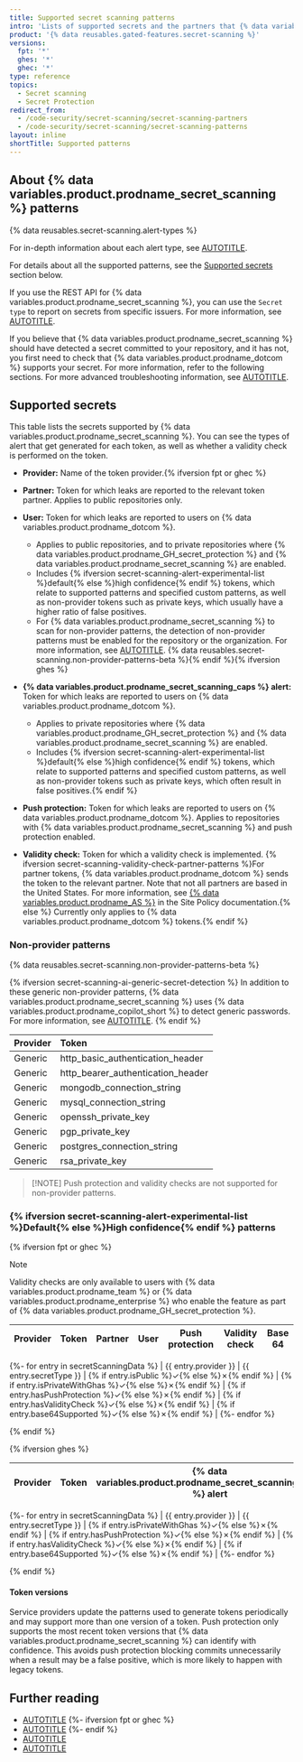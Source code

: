 ```yaml
---
title: Supported secret scanning patterns
intro: 'Lists of supported secrets and the partners that {% data variables.product.company_short %} works with to prevent fraudulent use of secrets that were committed accidentally.'
product: '{% data reusables.gated-features.secret-scanning %}'
versions:
  fpt: '*'
  ghes: '*'
  ghec: '*'
type: reference
topics:
  - Secret scanning
  - Secret Protection
redirect_from:
  - /code-security/secret-scanning/secret-scanning-partners
  - /code-security/secret-scanning/secret-scanning-patterns
layout: inline
shortTitle: Supported patterns
---
```


## About {% data variables.product.prodname_secret_scanning %} patterns

{% data reusables.secret-scanning.alert-types %}

For in-depth information about each alert type, see [AUTOTITLE](/code-security/secret-scanning/managing-alerts-from-secret-scanning/about-alerts).

For details about all the supported patterns, see the [Supported secrets](#supported-secrets) section below.

If you use the REST API for {% data variables.product.prodname_secret_scanning %}, you can use the `Secret type` to report on secrets from specific issuers. For more information, see [AUTOTITLE](/enterprise-cloud@latest/rest/secret-scanning).

If you believe that {% data variables.product.prodname_secret_scanning %} should have detected a secret committed to your repository, and it has not, you first need to check that {% data variables.product.prodname_dotcom %} supports your secret. For more information, refer to the following sections. For more advanced troubleshooting information, see [AUTOTITLE](/code-security/secret-scanning/troubleshooting-secret-scanning-and-push-protection/troubleshooting-secret-scanning).

## Supported secrets

This table lists the secrets supported by {% data variables.product.prodname_secret_scanning %}. You can see the types of alert that get generated for each token, as well as whether a validity check is performed on the token.

* **Provider:** Name of the token provider.{% ifversion fpt or ghec %}
* **Partner:** Token for which leaks are reported to the relevant token partner. Applies to public repositories only.
* **User:** Token for which leaks are reported to users on {% data variables.product.prodname_dotcom %}.
  * Applies to public repositories, and to private repositories where {% data variables.product.prodname_GH_secret_protection %} and {% data variables.product.prodname_secret_scanning %} are enabled.
  * Includes {% ifversion secret-scanning-alert-experimental-list %}default{% else %}high confidence{% endif %} tokens, which relate to supported patterns and specified custom patterns, as well as non-provider tokens such as private keys, which usually have a higher ratio of false positives.
  * For {% data variables.product.prodname_secret_scanning %} to scan for non-provider patterns, the detection of non-provider patterns must be enabled for the repository or the organization. For more information, see [AUTOTITLE](/code-security/secret-scanning/enabling-secret-scanning-features/enabling-secret-scanning-for-your-repository).
  {% data reusables.secret-scanning.non-provider-patterns-beta %}{% endif %}{% ifversion ghes %}
* **{% data variables.product.prodname_secret_scanning_caps %} alert:** Token for which leaks are reported to users on {% data variables.product.prodname_dotcom %}.
  * Applies to private repositories where {% data variables.product.prodname_GH_secret_protection %} and {% data variables.product.prodname_secret_scanning %} are enabled.
  * Includes {% ifversion secret-scanning-alert-experimental-list %}default{% else %}high confidence{% endif %} tokens, which relate to supported patterns and specified custom patterns, as well as non-provider tokens such as private keys, which often result in false positives.{% endif %}
* **Push protection:** Token for which leaks are reported to users on {% data variables.product.prodname_dotcom %}. Applies to repositories with {% data variables.product.prodname_secret_scanning %} and push protection enabled.

* **Validity check:** Token for which a validity check is implemented. {% ifversion secret-scanning-validity-check-partner-patterns %}For partner tokens, {% data variables.product.prodname_dotcom %} sends the token to the relevant partner. Note that not all partners are based in the United States. For more information, see [{% data variables.product.prodname_AS %}](/free-pro-team@latest/site-policy/github-terms/github-terms-for-additional-products-and-features#advanced-security) in the Site Policy documentation.{% else %} Currently only applies to {% data variables.product.prodname_dotcom %} tokens.{% endif %}

### Non-provider patterns

{% data reusables.secret-scanning.non-provider-patterns-beta %}

{% ifversion secret-scanning-ai-generic-secret-detection %}
In addition to these generic non-provider patterns, {% data variables.product.prodname_secret_scanning %} uses {% data variables.product.prodname_copilot_short %} to detect generic passwords. For more information, see [AUTOTITLE](/code-security/secret-scanning/copilot-secret-scanning/responsible-ai-generic-secrets).
{% endif %}

| Provider | Token |
|----------|:--------------------|
|  Generic | http_basic_authentication_header |
|  Generic | http_bearer_authentication_header |
|  Generic | mongodb_connection_string |
|  Generic | mysql_connection_string |
|  Generic | openssh_private_key |
|  Generic | pgp_private_key |
|  Generic | postgres_connection_string |
|  Generic | rsa_private_key |

>[!NOTE] Push protection and validity checks are not supported for non-provider patterns.

### {% ifversion secret-scanning-alert-experimental-list %}Default{% else %}High confidence{% endif %} patterns

<!-- Team plan and GHEC version of table -->
{% ifversion fpt or ghec %}

> [!NOTE]
> Validity checks are only available to users with {% data variables.product.prodname_team %} or {% data variables.product.prodname_enterprise %} who enable the feature as part of {% data variables.product.prodname_GH_secret_protection %}.

| Provider | Token | Partner | User | Push protection | Validity check | Base 64 |
|----|:----|:----:|:----:|:----:|:----:|:----:|
{%- for entry in secretScanningData %}
| {{ entry.provider }} | {{ entry.secretType }} | {% if entry.isPublic %}<span role="img" class="octicon-bg-check" aria-label="Supported">✓</span>{% else %}<span role="img" class="octicon-bg-x" aria-label="Unsupported">✗</span>{% endif %} | {% if entry.isPrivateWithGhas %}<span role="img" class="octicon-bg-check" aria-label="Supported">✓</span>{% else %}<span role="img" class="octicon-bg-x" aria-label="Unsupported">✗</span>{% endif %} | {% if entry.hasPushProtection %}<span role="img" class="octicon-bg-check" aria-label="Supported">✓</span>{% else %}<span role="img" class="octicon-bg-x" aria-label="Unsupported">✗</span>{% endif %} | {% if entry.hasValidityCheck %}<span role="img" class="octicon-bg-check" aria-label="Supported">✓</span>{% else %}<span role="img" class="octicon-bg-x" aria-label="Unsupported">✗</span>{% endif %} | {% if entry.base64Supported %}<span role="img" class="octicon-bg-check" aria-label="Supported">✓</span>{% else %}<span role="img" class="octicon-bg-x" aria-label="Unsupported">✗</span>{% endif %} |
{%- endfor %}

{% endif %}

<!-- GHES 3.9+ table -->
{% ifversion ghes %}

| Provider | Token | {% data variables.product.prodname_secret_scanning_caps %} alert | Push protection | Validity check | Base64 |
|----|:----|:----:|:----:|:----:|:----:|
{%- for entry in secretScanningData %}
| {{ entry.provider }} | {{ entry.secretType }} | {% if entry.isPrivateWithGhas %}<span role="img" class="octicon-bg-check" aria-label="Supported">✓</span>{% else %}<span role="img" class="octicon-bg-x" aria-label="Unsupported">✗</span>{% endif %} | {% if entry.hasPushProtection %}<span role="img" class="octicon-bg-check" aria-label="Supported">✓</span>{% else %}<span role="img" class="octicon-bg-x" aria-label="Unsupported">✗</span>{% endif %} | {% if entry.hasValidityCheck %}<span role="img" class="octicon-bg-check" aria-label="Supported">✓</span>{% else %}<span role="img" class="octicon-bg-x" aria-label="Unsupported">✗</span>{% endif %} | {% if entry.base64Supported %}<span role="img" class="octicon-bg-check" aria-label="Supported">✓</span>{% else %}<span role="img" class="octicon-bg-x" aria-label="Unsupported">✗</span>{% endif %} |
{%- endfor %}

{% endif %}

#### Token versions

<a name="token-versions"></a>

Service providers update the patterns used to generate tokens periodically and may support more than one version of a token. Push protection only supports the most recent token versions that {% data variables.product.prodname_secret_scanning %} can identify with confidence. This avoids push protection blocking commits unnecessarily when a result may be a false positive, which is more likely to happen with legacy tokens.<!-- markdownlint-disable-line MD053 -->

## Further reading

* [AUTOTITLE](/code-security/secret-scanning/managing-alerts-from-secret-scanning/about-alerts)
{%- ifversion fpt or ghec %}
* [AUTOTITLE](/code-security/secret-scanning/secret-scanning-partnership-program/secret-scanning-partner-program)
{%- endif %}
* [AUTOTITLE](/code-security/getting-started/securing-your-repository)
* [AUTOTITLE](/authentication/keeping-your-account-and-data-secure)
